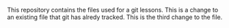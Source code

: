 This repository contains the files used for a git lessons.
This is a change to an existing file that git has alredy tracked.
This is the third change to the file.